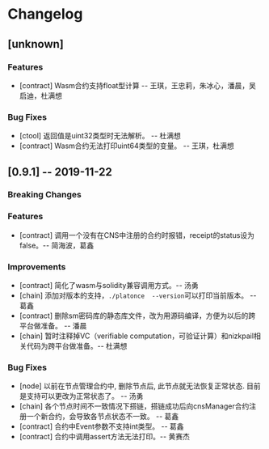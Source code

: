 # Changelog

## [unknown]
### Features
* [contract] Wasm合约支持float型计算 -- 王琪，王忠莉，朱冰心，潘晨，吴启迪，杜满想

### Bug Fixes
* [ctool] 返回值是uint32类型时无法解析。 -- 杜满想
* [contract] Wasm合约无法打印uint64类型的变量。 -- 王琪，杜满想

## [0.9.1] -- 2019-11-22
### Breaking Changes
### Features
* [contract] 调用一个没有在CNS中注册的合约时报错，receipt的status设为false。-- 简海波，葛鑫

### Improvements
* [contract] 简化了wasm与solidity兼容调用方式。-- 汤勇
* [chain] 添加对版本的支持，`./platonce  --version`可以打印当前版本。 -- 葛鑫
* [contract] 删除sm密码库的静态库文件，改为用源码编译，方便为以后的跨平台做准备。 -- 潘晨
* [chain] 暂时注释掉VC（verifiable computation，可验证计算）和nizkpail相关代码为跨平台做准备。-- 杜满想

### Bug Fixes
* [node] 以前在节点管理合约中, 删除节点后, 此节点就无法恢复正常状态.  目前 是支持可以更改为正常状态了。 -- 汤勇
* [chain] 各个节点时间不一致情况下搭链，搭链成功后向cnsManager合约注册一个新合约，会导致各节点状态不一致。  -- 葛鑫
* [contract] 合约中Event参数不支持int类型。 -- 葛鑫
* [contract] 合约中调用assert方法无法打印。-- 黄赛杰